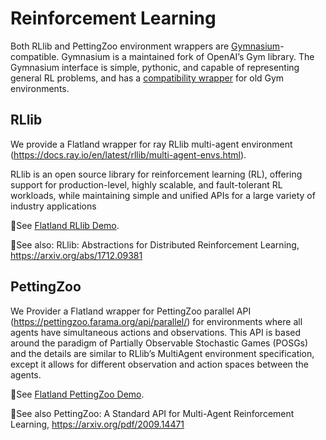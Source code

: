 Reinforcement Learning
======================

Both RLlib and PettingZoo environment wrappers are [Gymnasium](https://gymnasium.farama.org/)-compatible.
Gymnasium is a maintained fork of OpenAI’s Gym library. The Gymnasium interface is simple, pythonic, and capable of representing general RL problems, and has
a [compatibility wrapper](https://gymnasium.farama.org/introduction/gym_compatibility/) for old Gym environments.

RLlib
-----
We provide a Flatland wrapper for ray RLlib multi-agent environment (https://docs.ray.io/en/latest/rllib/multi-agent-envs.html).

RLlib is an open source library for reinforcement learning (RL), offering support for production-level, highly scalable, and fault-tolerant RL workloads, while
maintaining simple and unified APIs for a large variety of industry applications

🔬See [Flatland RLlib Demo](rl/rllib_demo).

📖See also: RLlib: Abstractions for Distributed Reinforcement Learning, https://arxiv.org/abs/1712.09381

PettingZoo
----------
We Provider a Flatland wrapper for PettingZoo parallel API (https://pettingzoo.farama.org/api/parallel/) for environments where all agents have simultaneous
actions and observations.
This API is based around the paradigm of Partially Observable Stochastic Games (POSGs) and the details are similar to RLlib’s MultiAgent environment
specification,
except it allows for different observation and action spaces between the agents.

🔬See [Flatland PettingZoo Demo](rl/pettingzoo_demo).

📖See also PettingZoo: A Standard API for Multi-Agent Reinforcement Learning, https://arxiv.org/pdf/2009.14471


